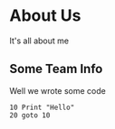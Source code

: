 # About Us
It's all about me

## Some Team Info
Well we wrote some code
```commandline
10 Print "Hello"
20 goto 10
```